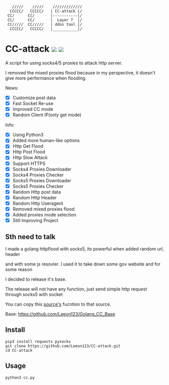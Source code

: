        /////    /////    /////////////
      CCCCC/   CCCCC/   | CC-attack |/
     CC/      CC/       |-----------|/ 
     CC/      CC/       |  Layer 7  |/ 
     CC/////  CC/////   | ddos tool |/ 
      CCCCC/   CCCCC/   |___________|/

# CC-attack ![](https://img.shields.io/badge/Version-3.2-brightgreen.svg) ![](https://img.shields.io/badge/license-MIT-blue.svg)
 A script for using socks4/5 proxies to attack http server.
 
 I removed the mixed proxies flood because in my perspective, it doesn't give more performance when flooding.
 
 News:
- [x] Customize post data 
- [x] Fast Socket Re-use 
- [x] Improved CC mode
- [x] Random Client IP(only get mode)
 
 Info:
- [x] Using Python3
- [x] Added more human-like options
- [x] Http Get  Flood
- [x] Http Post Flood
- [x] Http Slow Attack
- [x] Support HTTPS
- [x] Socks4 Proxies Downloader
- [x] Socks4 Proxies Checker
- [x] Socks5 Proxies Downloader
- [x] Socks5 Proxies Checker
- [x] Random Http post data
- [x] Random Http Header
- [x] Random Http Useragent
- [x] Removed mixed proxies flood
- [x] Added proxies mode selection
- [x] Still Improving Project
## Sth need to talk

I made a golang httpflood with socks5, its powerful when added random url, header

and with some js resovler. I used it to take down some gov website and for some reason

I decided to release it's base.

The release will not have any function, just send simple http request through socks5 with socket

You can copy this [source's](https://github.com/Leeon123/golang-httpflood) fucntion to that source.

Base: https://github.com/Leeon123/Golang_CC_Base
## Install

    pip3 install requests pysocks
    git clone https://github.com/Leeon123/CC-attack.git
    cd CC-attack

## Usage

    python3 cc.py
